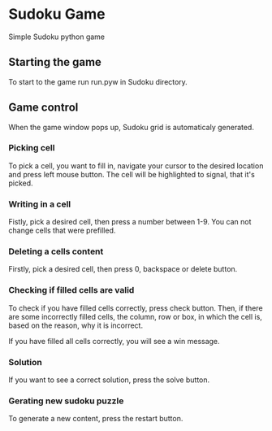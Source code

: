 # Sudoku Game

Simple Sudoku python game

## Starting the game

To start to the game run run.pyw in Sudoku directory.

## Game control

When the game window pops up, Sudoku grid is automaticaly generated. 

### Picking cell

To pick a cell, you want to fill in, navigate your cursor to the desired location and press left mouse button. The cell will be highlighted to signal, that it's picked.

### Writing in a cell

Fistly, pick a desired cell, then press a number between 1-9. You can not change cells that were prefilled.

### Deleting a cells content

Firstly, pick a desired cell, then press 0, backspace or delete button.

### Checking if filled cells are valid

To check if you have filled cells correctly, press check button. Then, if there are some incorrectly filled cells, the column, row or box, in which the cell is, based on the reason, why it is incorrect.

If you have filled all cells correctly, you will see a win message.

### Solution

If you want to see a correct solution, press the solve button.

### Gerating new sudoku puzzle

To generate a new content, press the restart button.
